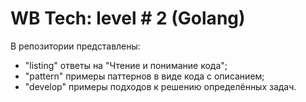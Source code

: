 # WB Tech: level # 2 (Golang)
В репозитории представлены: 
 - "listing" ответы на "Чтение и понимание кода";
 - "pattern" примеры паттернов в виде кода с описанием;
 - "develop" примеры подходов к решению определённых задач.
